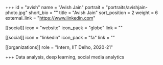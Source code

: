 +++
id = "avish"
name = "Avish Jain"
portrait = "portraits/avishjain-photo.jpg"
short_bio = ""
title = "Avish Jain"
sort_position = 2
weight = 6
external_link = "https://www.linkedin.com"

[[social]]
    icon = "website"
    icon_pack = "globe"
    link = ""

[[social]]
    icon = "linkedin"
    icon_pack = "fa"
    link = ""

[[organizations]]
    role = "Intern, IIT Delho, 2020-21"

+++
Data analysis, deep learning, social media analytics

